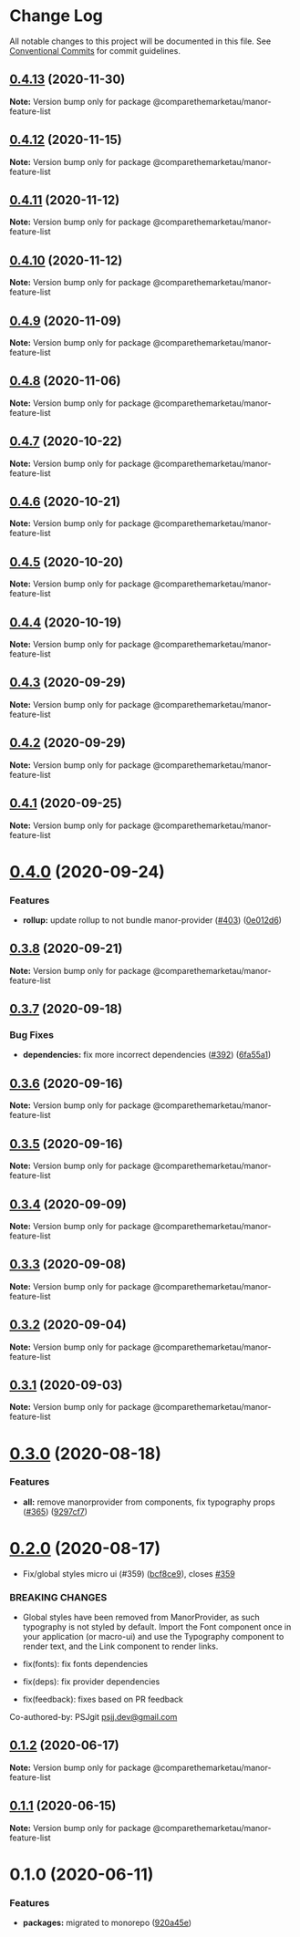 # Change Log

All notable changes to this project will be documented in this file.
See [Conventional Commits](https://conventionalcommits.org) for commit guidelines.

## [0.4.13](https://github.com/comparethemarketau/manor-react/compare/@comparethemarketau/manor-feature-list@0.4.12...@comparethemarketau/manor-feature-list@0.4.13) (2020-11-30)

**Note:** Version bump only for package @comparethemarketau/manor-feature-list





## [0.4.12](https://github.com/comparethemarketau/manor-react/compare/@comparethemarketau/manor-feature-list@0.4.11...@comparethemarketau/manor-feature-list@0.4.12) (2020-11-15)

**Note:** Version bump only for package @comparethemarketau/manor-feature-list





## [0.4.11](https://github.com/comparethemarketau/manor-react/compare/@comparethemarketau/manor-feature-list@0.4.10...@comparethemarketau/manor-feature-list@0.4.11) (2020-11-12)

**Note:** Version bump only for package @comparethemarketau/manor-feature-list





## [0.4.10](https://github.com/comparethemarketau/manor-react/compare/@comparethemarketau/manor-feature-list@0.4.9...@comparethemarketau/manor-feature-list@0.4.10) (2020-11-12)

**Note:** Version bump only for package @comparethemarketau/manor-feature-list





## [0.4.9](https://github.com/comparethemarketau/manor-react/compare/@comparethemarketau/manor-feature-list@0.4.8...@comparethemarketau/manor-feature-list@0.4.9) (2020-11-09)

**Note:** Version bump only for package @comparethemarketau/manor-feature-list





## [0.4.8](https://github.com/comparethemarketau/manor-react/compare/@comparethemarketau/manor-feature-list@0.4.7...@comparethemarketau/manor-feature-list@0.4.8) (2020-11-06)

**Note:** Version bump only for package @comparethemarketau/manor-feature-list





## [0.4.7](https://github.com/comparethemarketau/manor-react/compare/@comparethemarketau/manor-feature-list@0.4.6...@comparethemarketau/manor-feature-list@0.4.7) (2020-10-22)

**Note:** Version bump only for package @comparethemarketau/manor-feature-list





## [0.4.6](https://github.com/comparethemarketau/manor-react/compare/@comparethemarketau/manor-feature-list@0.4.5...@comparethemarketau/manor-feature-list@0.4.6) (2020-10-21)

**Note:** Version bump only for package @comparethemarketau/manor-feature-list





## [0.4.5](https://github.com/comparethemarketau/manor-react/compare/@comparethemarketau/manor-feature-list@0.4.4...@comparethemarketau/manor-feature-list@0.4.5) (2020-10-20)

**Note:** Version bump only for package @comparethemarketau/manor-feature-list





## [0.4.4](https://github.com/comparethemarketau/manor-react/compare/@comparethemarketau/manor-feature-list@0.4.3...@comparethemarketau/manor-feature-list@0.4.4) (2020-10-19)

**Note:** Version bump only for package @comparethemarketau/manor-feature-list





## [0.4.3](https://github.com/comparethemarketau/manor-react/compare/@comparethemarketau/manor-feature-list@0.4.2...@comparethemarketau/manor-feature-list@0.4.3) (2020-09-29)

**Note:** Version bump only for package @comparethemarketau/manor-feature-list





## [0.4.2](https://github.com/comparethemarketau/manor-react/compare/@comparethemarketau/manor-feature-list@0.4.1...@comparethemarketau/manor-feature-list@0.4.2) (2020-09-29)

**Note:** Version bump only for package @comparethemarketau/manor-feature-list





## [0.4.1](https://github.com/comparethemarketau/manor-react/compare/@comparethemarketau/manor-feature-list@0.4.0...@comparethemarketau/manor-feature-list@0.4.1) (2020-09-25)

**Note:** Version bump only for package @comparethemarketau/manor-feature-list





# [0.4.0](https://github.com/comparethemarketau/manor-react/compare/@comparethemarketau/manor-feature-list@0.3.8...@comparethemarketau/manor-feature-list@0.4.0) (2020-09-24)


### Features

* **rollup:** update rollup to not bundle manor-provider ([#403](https://github.com/comparethemarketau/manor-react/issues/403)) ([0e012d6](https://github.com/comparethemarketau/manor-react/commit/0e012d6fbadcf0ec99857c22e148cacd6265b60a))





## [0.3.8](https://github.com/comparethemarketau/manor-react/compare/@comparethemarketau/manor-feature-list@0.3.7...@comparethemarketau/manor-feature-list@0.3.8) (2020-09-21)

**Note:** Version bump only for package @comparethemarketau/manor-feature-list





## [0.3.7](https://github.com/comparethemarketau/manor-react/compare/@comparethemarketau/manor-feature-list@0.3.6...@comparethemarketau/manor-feature-list@0.3.7) (2020-09-18)


### Bug Fixes

* **dependencies:** fix more incorrect dependencies ([#392](https://github.com/comparethemarketau/manor-react/issues/392)) ([6fa55a1](https://github.com/comparethemarketau/manor-react/commit/6fa55a11ba89125ccfe61385d9776e4185bff6f3))





## [0.3.6](https://github.com/comparethemarketau/manor-react/compare/@comparethemarketau/manor-feature-list@0.3.5...@comparethemarketau/manor-feature-list@0.3.6) (2020-09-16)

**Note:** Version bump only for package @comparethemarketau/manor-feature-list





## [0.3.5](https://github.com/comparethemarketau/manor-react/compare/@comparethemarketau/manor-feature-list@0.3.4...@comparethemarketau/manor-feature-list@0.3.5) (2020-09-16)

**Note:** Version bump only for package @comparethemarketau/manor-feature-list





## [0.3.4](https://github.com/comparethemarketau/manor-react/compare/@comparethemarketau/manor-feature-list@0.3.3...@comparethemarketau/manor-feature-list@0.3.4) (2020-09-09)

**Note:** Version bump only for package @comparethemarketau/manor-feature-list





## [0.3.3](https://github.com/comparethemarketau/manor-react/compare/@comparethemarketau/manor-feature-list@0.3.2...@comparethemarketau/manor-feature-list@0.3.3) (2020-09-08)

**Note:** Version bump only for package @comparethemarketau/manor-feature-list





## [0.3.2](https://github.com/comparethemarketau/manor-react/compare/@comparethemarketau/manor-feature-list@0.3.1...@comparethemarketau/manor-feature-list@0.3.2) (2020-09-04)

**Note:** Version bump only for package @comparethemarketau/manor-feature-list





## [0.3.1](https://github.com/comparethemarketau/manor-react/compare/@comparethemarketau/manor-feature-list@0.3.0...@comparethemarketau/manor-feature-list@0.3.1) (2020-09-03)

**Note:** Version bump only for package @comparethemarketau/manor-feature-list





# [0.3.0](https://github.com/comparethemarketau/manor-react/compare/@comparethemarketau/manor-feature-list@0.2.0...@comparethemarketau/manor-feature-list@0.3.0) (2020-08-18)


### Features

* **all:** remove manorprovider from components, fix typography props ([#365](https://github.com/comparethemarketau/manor-react/issues/365)) ([9297cf7](https://github.com/comparethemarketau/manor-react/commit/9297cf72e8a7fe8762ec0dadf07d026aa88cbb44))





# [0.2.0](https://github.com/comparethemarketau/manor-react/compare/@comparethemarketau/manor-feature-list@0.1.2...@comparethemarketau/manor-feature-list@0.2.0) (2020-08-17)


* Fix/global styles micro ui (#359) ([bcf8ce9](https://github.com/comparethemarketau/manor-react/commit/bcf8ce92ba170a51113a4022728da22f47a6a768)), closes [#359](https://github.com/comparethemarketau/manor-react/issues/359)


### BREAKING CHANGES

* Global styles have been removed from ManorProvider, as such typography is not
styled by default. Import the Font component once in your application (or macro-ui) and use the
Typography component to render text, and the Link component to render links.

* fix(fonts): fix fonts dependencies

* fix(deps): fix provider dependencies

* fix(feedback): fixes based on PR feedback

Co-authored-by: PSJgit <psjj.dev@gmail.com>





## [0.1.2](https://github.com/comparethemarketau/manor-react/compare/@comparethemarketau/manor-feature-list@0.1.1...@comparethemarketau/manor-feature-list@0.1.2) (2020-06-17)

**Note:** Version bump only for package @comparethemarketau/manor-feature-list





## [0.1.1](https://github.com/comparethemarketau/manor-react/compare/@comparethemarketau/manor-feature-list@0.1.0...@comparethemarketau/manor-feature-list@0.1.1) (2020-06-15)

**Note:** Version bump only for package @comparethemarketau/manor-feature-list





# 0.1.0 (2020-06-11)


### Features

* **packages:** migrated to monorepo ([920a45e](https://github.com/comparethemarketau/manor-react/commit/920a45ec4b40a19de32f39f29693cbe1b1f314ae))
